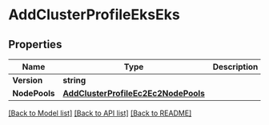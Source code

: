 # AddClusterProfileEksEks

## Properties
Name | Type | Description | Notes
------------ | ------------- | ------------- | -------------
**Version** | **string** |  | [optional] 
**NodePools** | [**AddClusterProfileEc2Ec2NodePools**](AddClusterProfileEC2_ec2_nodePools.md) |  | [optional] 

[[Back to Model list]](../README.md#documentation-for-models) [[Back to API list]](../README.md#documentation-for-api-endpoints) [[Back to README]](../README.md)


